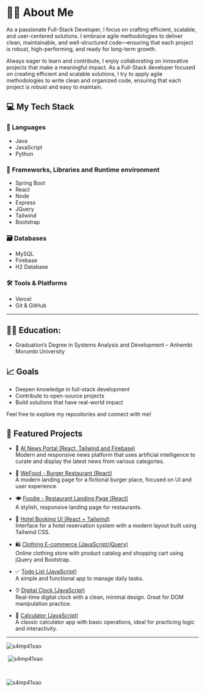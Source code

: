 # 👨‍💻 About Me
As a passionate Full-Stack Developer, I focus on crafting efficient, scalable, and user-centered solutions. I embrace agile methodologies to deliver clean, maintainable, and well-structured code—ensuring that each project is robust, high-performing, and ready for long-term growth.

Always eager to learn and contribute, I enjoy collaborating on innovative projects that make a meaningful impact.
 As a Full-Stack developer focused on creating efficient and scalable solutions, I try to apply agile methodologies to write clean and organized code, ensuring that each project is robust and easy to maintain.

## 💻 My Tech Stack

### 🧠 Languages
- Java
- JavaScript
- Python

### 🚀 Frameworks, Libraries and Runtime environment
- Spring Boot
- React
- Node
- Express
- JQuery
- Tailwind
- Bootstrap

### 🗃️ Databases
- MySQL
- Firebase
- H2 Database

### 🛠️ Tools & Platforms
- Vercel
- Git & GitHub

---
  
## 👨‍🎓 Education:
- Graduation’s Degree in Systems Analysis and Development – Anhembi Morumbi University

## 📈 Goals
- Deepen knowledge in full-stack development
- Contribute to open-source projects
- Build solutions that have real-world impact

Feel free to explore my repositories and connect with me!

## 🚀 Featured Projects

- 🤖 [AI News Portal (React, Tailwind and Firebase)](https://github.com/s4mp41xao/ai-news-portal)  
  Modern and responsive news platform that uses artificial intelligence to curate and display the latest news from various categories.

- 🍔 [WeFood - Burger Restaurant (React)](https://wefood.vercel.app/)  
  A modern landing page for a fictional burger place, focused on UI and user experience.

- 🍽️ [Foodie - Restaurant Landing Page (React)](https://restaurant-landing-page-mocha.vercel.app/)  
  A stylish, responsive landing page for restaurants.

- 🏨 [Hotel Booking UI (React + Tailwind)](https://experience-react-tailwind.vercel.app/)  
  Interface for a hotel reservation system with a modern layout built using Tailwind CSS.

- 🛍️ [Clothing E-commerce (JavaScript/jQuery)](https://e-commerce-j-query-bootstrap.vercel.app/)  
  Online clothing store with product catalog and shopping cart using jQuery and Bootstrap.

- ✅ [Todo List (JavaScript)](https://todo-list-one-blush.vercel.app/)  
  A simple and functional app to manage daily tasks.

- ⏰ [Digital Clock (JavaScript)](https://relogio-digital-psi-rust.vercel.app/)  
  Real-time digital clock with a clean, minimal design. Great for DOM manipulation practice.

- 🧮 [Calculator (JavaScript)](https://calculator-project-three-theta.vercel.app/)  
  A classic calculator app with basic operations, ideal for practicing logic and interactivity.

---

<p><img align="left" src="https://github-readme-stats.vercel.app/api/top-langs?username=s4mp41xao&show_icons=true&locale=en&layout=compact" alt="s4mp41xao" /></p>

<br>

<p>&nbsp;<img align="center" src="https://github-readme-stats.vercel.app/api?username=s4mp41xao&show_icons=true&locale=en" alt="s4mp41xao" /></p>

<br>

<p><img align="center" src="https://github-readme-streak-stats.herokuapp.com/?user=s4mp41xao&" alt="s4mp41xao" /></p>
